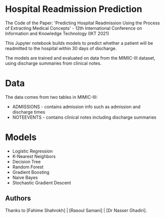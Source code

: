 # Hospital Readmission Prediction
The Code of the Paper: 'Predicting Hospital Readmission Using the Process of Extracting Medical Concepts' - 12th International Conference on Information and Knowledge Technology (IKT 2021)

This Jupyter notebook builds models to predict whether a patient will be readmitted to the hospital within 30 days of discharge.

The models are trained and evaluated on data from the MIMIC-III dataset, using discharge summaries from clinical notes.

# Data
The data comes from two tables in MIMIC-III:

* ADMISSIONS - contains admission info such as admission and discharge times
* NOTEEVENTS - contains clinical notes including discharge summaries

# Models
* Logistic Regression
* K-Nearest Neighbors
* Decision Tree
* Random Forest
* Gradient Boosting
* Naive Bayes
* Stochastic Gradient Descent


## Authors ##

Thanks to [Fahime Shahrokh] | [Rasoul Samani] | [Dr Nasser Ghadiri].
